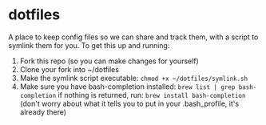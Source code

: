 dotfiles
========

A place to keep config files so we can share and track them, with a script to symlink them for you. To get this up and running:

1. Fork this repo (so you can make changes for yourself)
1. Clone your fork into ~/dotfiles
1. Make the symlink script executable: `chmod +x ~/dotfiles/symlink.sh`
1. Make sure you have bash-completion installed: `brew list | grep bash-completion` if nothing is returned, run: `brew install bash-completion` (don't worry about what it tells you to put in your .bash_profile, it's already there)

